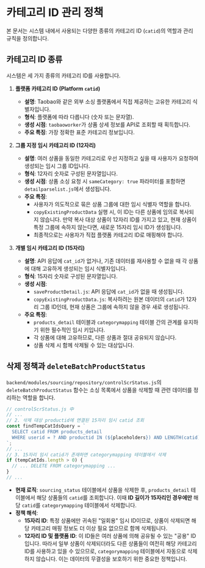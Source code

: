 # 카테고리 ID 관리 정책

본 문서는 시스템 내에서 사용되는 다양한 종류의 카테고리 ID (`catid`)의 역할과 관리 규칙을 정의합니다.

## 카테고리 ID 종류

시스템은 세 가지 종류의 카테고리 ID를 사용합니다.

1.  **플랫폼 카테고리 ID (Platform `catid`)**
    *   **설명**: Taobao와 같은 외부 소싱 플랫폼에서 직접 제공하는 고유한 카테고리 식별자입니다.
    *   **형식**: 플랫폼에 따라 다릅니다 (숫자 또는 문자열).
    *   **생성 시점**: `taobaoworker`가 상품 상세 정보를 API로 조회할 때 획득합니다.
    *   **주요 특징**: 가장 정확한 표준 카테고리 정보입니다.

2.  **그룹 지정 임시 카테고리 ID (12자리)**
    *   **설명**: 여러 상품을 동일한 카테고리로 우선 지정하고 싶을 때 사용자가 요청하여 생성되는 임시 그룹 ID입니다.
    *   **형식**: 12자리 숫자로 구성된 문자열입니다.
    *   **생성 시점**: 상품 소싱 요청 시 `sameCategory: true` 파라미터를 포함하면 `detailparselist.js`에서 생성됩니다.
    *   **주요 특징**:
        *   사용자가 의도적으로 묶은 상품 그룹에 대한 임시 식별자 역할을 합니다.
        *   `copyExistingProductData` 실행 시, 이 ID는 다른 상품에 임의로 복사되지 않습니다. 만약 복사 대상 상품이 12자리 ID를 가지고 있고, 현재 상품이 특정 그룹에 속하지 않는다면, 새로운 15자리 임시 ID가 생성됩니다.
        *   최종적으로는 사용자가 직접 플랫폼 카테고리 ID로 매핑해야 합니다.

3.  **개별 임시 카테고리 ID (15자리)**
    *   **설명**: API 응답에 `cat_id`가 없거나, 기존 데이터를 재사용할 수 없을 때 각 상품에 대해 고유하게 생성되는 임시 식별자입니다.
    *   **형식**: 15자리 숫자로 구성된 문자열입니다.
    *   **생성 시점**:
        *   `saveProductDetail.js`: API 응답에 `cat_id`가 없을 때 생성됩니다.
        *   `copyExistingProductData.js`: 복사하려는 원본 데이터의 `catid`가 12자리 그룹 ID인데, 현재 상품은 그룹에 속하지 않을 경우 새로 생성됩니다.
    *   **주요 특징**:
        *   `products_detail` 테이블과 `categorymapping` 테이블 간의 관계를 유지하기 위한 필수적인 임시 키입니다.
        *   각 상품에 대해 고유하므로, 다른 상품과 절대 공유되지 않습니다.
        *   상품 삭제 시 함께 삭제될 수 있는 대상입니다.

## 삭제 정책과 `deleteBatchProductStatus`

`backend/modules/sourcing/repository/controlScrStatus.js`의 `deleteBatchProductStatus` 함수는 소싱 목록에서 상품을 삭제할 때 관련 데이터를 정리하는 역할을 합니다.

```javascript
// controlScrStatus.js 中
// ...
// 2. 삭제 대상 productid에 연결된 15자리 임시 catid 조회
const findTempCatIdsQuery = `
  SELECT catid FROM products_detail 
  WHERE userid = ? AND productid IN (${placeholders}) AND LENGTH(catid) = 15
`;
// ...
// 3. 15자리 임시 catid가 존재하면 categorymapping 테이블에서 삭제
if (tempCatIds.length > 0) {
  // ... DELETE FROM categorymapping ...
}
// ...
```

*   **현재 로직**: `sourcing_status` 테이블에서 상품을 삭제한 후, `products_detail` 테이블에서 해당 상품들의 `catid`를 조회합니다. 이때 **ID 길이가 15자리인 경우에만** 해당 `catid`를 `categorymapping` 테이블에서 삭제합니다.
*   **정책 해석**:
    *   **15자리 ID**: 특정 상품에만 귀속된 "일회용" 임시 ID이므로, 상품이 삭제되면 해당 카테고리 매핑 정보도 더 이상 필요 없으므로 함께 삭제됩니다.
    *   **12자리 ID 및 플랫폼 ID**: 이 ID들은 여러 상품에 의해 공유될 수 있는 "공용" ID입니다. 따라서 일부 상품이 삭제되더라도 다른 상품들이 여전히 해당 카테고리 ID를 사용하고 있을 수 있으므로, `categorymapping` 테이블에서 자동으로 삭제하지 않습니다. 이는 데이터의 무결성을 보호하기 위한 중요한 정책입니다.
